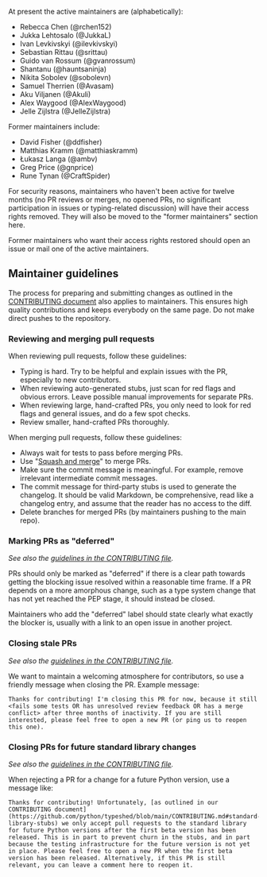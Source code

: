 At present the active maintainers are (alphabetically):

* Rebecca Chen (@rchen152)
* Jukka Lehtosalo (@JukkaL)
* Ivan Levkivskyi (@ilevkivskyi)
* Sebastian Rittau (@srittau)
* Guido van Rossum (@gvanrossum)
* Shantanu (@hauntsaninja)
* Nikita Sobolev (@sobolevn)
* Samuel Therrien (@Avasam)
* Aku Viljanen (@Akuli)
* Alex Waygood (@AlexWaygood)
* Jelle Zijlstra (@JelleZijlstra)

Former maintainers include:

* David Fisher (@ddfisher)
* Matthias Kramm (@matthiaskramm)
* Łukasz Langa (@ambv)
* Greg Price (@gnprice)
* Rune Tynan (@CraftSpider)

For security reasons, maintainers who haven't been active for twelve months
(no PR reviews or merges, no opened PRs, no significant participation in
issues or typing-related discussion) will have their access rights removed.
They will also be moved to the "former maintainers" section here.

Former maintainers who want their access rights restored should open
an issue or mail one of the active maintainers.

## Maintainer guidelines

The process for preparing and submitting changes as outlined
in the [CONTRIBUTING document](./CONTRIBUTING.md) also applies to
maintainers.  This ensures high quality contributions and keeps
everybody on the same page.  Do not make direct pushes to the repository.

### Reviewing and merging pull requests

When reviewing pull requests, follow these guidelines:

* Typing is hard. Try to be helpful and explain issues with the PR,
  especially to new contributors.
* When reviewing auto-generated stubs, just scan for red flags and obvious
  errors. Leave possible manual improvements for separate PRs.
* When reviewing large, hand-crafted PRs, you only need to look for red flags
  and general issues, and do a few spot checks.
* Review smaller, hand-crafted PRs thoroughly.

When merging pull requests, follow these guidelines:

* Always wait for tests to pass before merging PRs.
* Use "[Squash and merge](https://github.com/blog/2141-squash-your-commits)" to merge PRs.
* Make sure the commit message is meaningful. For example, remove irrelevant
  intermediate commit messages.
* The commit message for third-party stubs is used to generate the changelog.
  It should be valid Markdown, be comprehensive, read like a changelog entry,
  and assume that the reader has no access to the diff.
* Delete branches for merged PRs (by maintainers pushing to the main repo).

### Marking PRs as "deferred"

*See also the [guidelines in the CONTRIBUTING file](./CONTRIBUTING.md#marking-prs-as-deferred).*

PRs should only be marked as "deferred" if there is a clear path towards getting
the blocking issue resolved within a reasonable time frame. If a PR depends on
a more amorphous change, such as a type system change that has not yet reached
the PEP stage, it should instead be closed.

Maintainers who add the "deferred" label should state clearly what exactly the
blocker is, usually with a link to an open issue in another project.

### Closing stale PRs

*See also the [guidelines in the CONTRIBUTING file](./CONTRIBUTING.md#closing-stale-prs).*

We want to maintain a welcoming atmosphere for contributors, so use a friendly
message when closing the PR. Example message:

    Thanks for contributing! I'm closing this PR for now, because it still <fails some tests OR has unresolved review feedback OR has a merge conflict> after three months of inactivity. If you are still interested, please feel free to open a new PR (or ping us to reopen this one).

### Closing PRs for future standard library changes

*See also the [guidelines in the CONTRIBUTING file](./CONTRIBUTING.md#standard-library-stubs).*

When rejecting a PR for a change for a future Python version, use a message
like:

    Thanks for contributing! Unfortunately, [as outlined in our CONTRIBUTING document](https://github.com/python/typeshed/blob/main/CONTRIBUTING.md#standard-library-stubs) we only accept pull requests to the standard library for future Python versions after the first beta version has been released. This is in part to prevent churn in the stubs, and in part because the testing infrastructure for the future version is not yet in place. Please feel free to open a new PR when the first beta version has been released. Alternatively, if this PR is still relevant, you can leave a comment here to reopen it.

